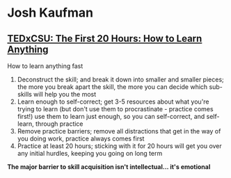# Josh Kaufman

## [TEDxCSU: The First 20 Hours: How to Learn Anything](http://youtu.be/5MgBikgcWnY)

How to learn anything fast

1. Deconstruct the skill; and break it down into smaller and smaller pieces; the more you break apart the skill, the more you can decide which sub-skills will help you the most
2. Learn enough to self-correct; get 3-5 resources about what you're trying to learn (but don't use them to procrastinate - practice comes first!) use them to learn just enough, so you can self-correct, and self-learn, through practice
3. Remove practice barriers; remove all distractions that get in the way of you doing work, practice always comes first
4. Practice at least 20 hours; sticking with it for 20 hours will get you over any initial hurdles, keeping you going on long term

**The major barrier to skill acquisition isn't intellectual... it's emotional**

